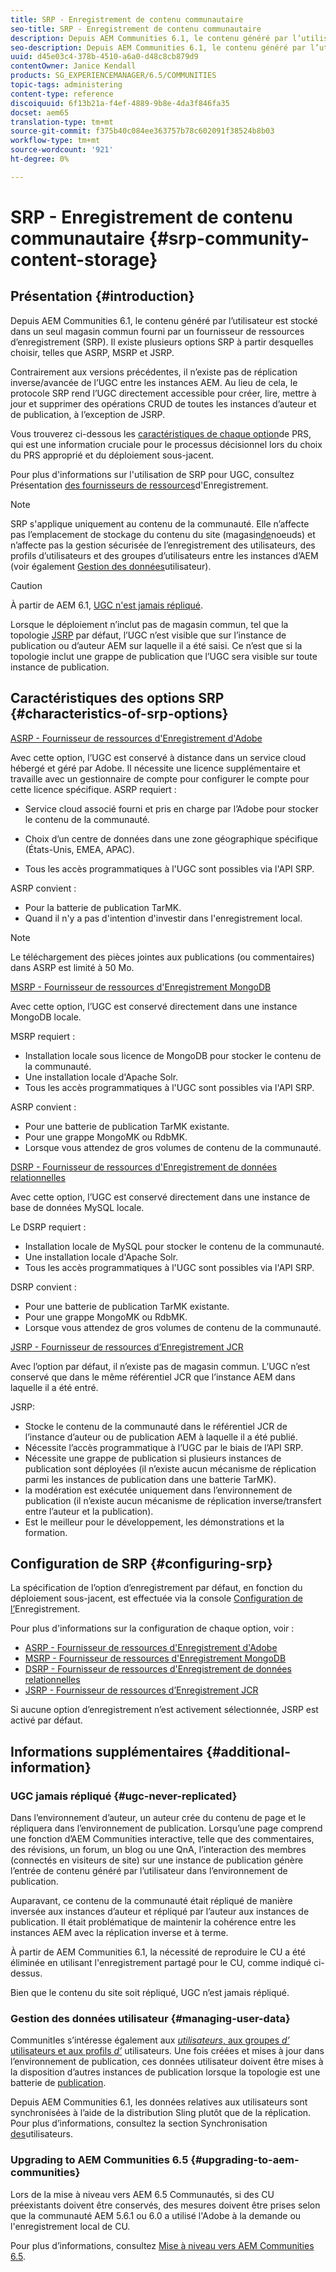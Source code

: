 ```yaml
---
title: SRP - Enregistrement de contenu communautaire
seo-title: SRP - Enregistrement de contenu communautaire
description: Depuis AEM Communities 6.1, le contenu généré par l’utilisateur est stocké dans un seul magasin commun fourni par un fournisseur de ressources d’enregistrement (SRP).
seo-description: Depuis AEM Communities 6.1, le contenu généré par l’utilisateur est stocké dans un seul magasin commun fourni par un fournisseur de ressources d’enregistrement (SRP).
uuid: d45e03c4-378b-4510-a6a0-d48c8cb879d9
contentOwner: Janice Kendall
products: SG_EXPERIENCEMANAGER/6.5/COMMUNITIES
topic-tags: administering
content-type: reference
discoiquuid: 6f13b21a-f4ef-4889-9b8e-4da3f846fa35
docset: aem65
translation-type: tm+mt
source-git-commit: f375b40c084ee363757b78c602091f38524b8b03
workflow-type: tm+mt
source-wordcount: '921'
ht-degree: 0%

---
```



# SRP - Enregistrement de contenu communautaire {#srp-community-content-storage}

## Présentation {#introduction}

Depuis AEM Communities 6.1, le contenu généré par l’utilisateur est stocké dans un seul magasin commun fourni par un fournisseur de ressources d’enregistrement (SRP). Il existe plusieurs options SRP à partir desquelles choisir, telles que ASRP, MSRP et JSRP.

Contrairement aux versions précédentes, il n’existe pas de réplication inverse/avancée de l’UGC entre les instances AEM. Au lieu de cela, le protocole SRP rend l’UGC directement accessible pour créer, lire, mettre à jour et supprimer des opérations CRUD de toutes les instances d’auteur et de publication, à l’exception de JSRP.

Vous trouverez ci-dessous les [caractéristiques de chaque option](#characteristics-of-srp-options)de PRS, qui est une information cruciale pour le processus décisionnel lors du choix du PRS approprié et du déploiement [](/help/communities/topologies.md)sous-jacent.

Pour plus d&#39;informations sur l&#39;utilisation de SRP pour UGC, consultez Présentation [des fournisseurs de ressources](/help/communities/srp.md)d&#39;Enregistrement.

>[!NOTE]
>
>SRP s&#39;applique uniquement au contenu de la communauté. Elle n’affecte pas l’emplacement de stockage du contenu du site (magasin[de](/help/sites-deploying/data-store-config.md)noeuds) et n’affecte pas la gestion sécurisée de l’enregistrement des utilisateurs, des profils d’utilisateurs et des groupes d’utilisateurs entre les instances d’AEM (voir également [Gestion des données](#managing-user-data)utilisateur).

>[!CAUTION]
>
>À partir de AEM 6.1, [UGC n&#39;est jamais répliqué](#ugc-never-replicated).
>
>Lorsque le déploiement n’inclut pas de magasin commun, tel que la topologie [JSRP](/help/communities/topologies.md#jsrp) par défaut, l’UGC n’est visible que sur l’instance de publication ou d’auteur AEM sur laquelle il a été saisi. Ce n’est que si la topologie inclut une grappe de publication que l’UGC sera visible sur toute instance de publication.

## Caractéristiques des options SRP {#characteristics-of-srp-options}

[ASRP - Fournisseur de ressources d&#39;Enregistrement d&#39;Adobe](/help/communities/asrp.md)

Avec cette option, l’UGC est conservé à distance dans un service cloud hébergé et géré par Adobe. Il nécessite une licence supplémentaire et travaille avec un gestionnaire de compte pour configurer le compte pour cette licence spécifique. ASRP requiert :

* Service cloud associé fourni et pris en charge par l’Adobe pour stocker le contenu de la communauté.
* Choix d’un centre de données dans une zone géographique spécifique (États-Unis, EMEA, APAC).

* Tous les accès programmatiques à l&#39;UGC sont possibles via l&#39;API SRP.

ASRP convient :

* Pour la batterie de publication TarMK.
* Quand il n&#39;y a pas d&#39;intention d&#39;investir dans l&#39;enregistrement local.

>[!NOTE]
>
>Le téléchargement des pièces jointes aux publications (ou commentaires) dans ASRP est limité à 50 Mo.

[MSRP - Fournisseur de ressources d&#39;Enregistrement MongoDB](/help/communities/msrp.md)

Avec cette option, l’UGC est conservé directement dans une instance MongoDB locale.

MSRP requiert :

* Installation locale sous licence de MongoDB pour stocker le contenu de la communauté.
* Une installation locale d&#39;Apache Solr.
* Tous les accès programmatiques à l&#39;UGC sont possibles via l&#39;API SRP.

ASRP convient :

* Pour une batterie de publication TarMK existante.
* Pour une grappe MongoMK ou RdbMK.
* Lorsque vous attendez de gros volumes de contenu de la communauté.

[DSRP - Fournisseur de ressources d&#39;Enregistrement de données relationnelles](/help/communities/dsrp.md)

Avec cette option, l’UGC est conservé directement dans une instance de base de données MySQL locale.

Le DSRP requiert :

* Installation locale de MySQL pour stocker le contenu de la communauté.
* Une installation locale d&#39;Apache Solr.
* Tous les accès programmatiques à l&#39;UGC sont possibles via l&#39;API SRP.

DSRP convient :

* Pour une batterie de publication TarMK existante.
* Pour une grappe MongoMK ou RdbMK.
* Lorsque vous attendez de gros volumes de contenu de la communauté.

[JSRP - Fournisseur de ressources d’Enregistrement JCR](/help/communities/jsrp.md)

Avec l’option par défaut, il n’existe pas de magasin commun. L’UGC n’est conservé que dans le même référentiel JCR que l’instance AEM dans laquelle il a été entré.

JSRP:

* Stocke le contenu de la communauté dans le référentiel JCR de l’instance d’auteur ou de publication AEM à laquelle il a été publié.
* Nécessite l’accès programmatique à l’UGC par le biais de l’API SRP.
* Nécessite une grappe de publication si plusieurs instances de publication sont déployées (il n’existe aucun mécanisme de réplication parmi les instances de publication dans une batterie TarMK).
* la modération est exécutée uniquement dans l’environnement de publication (il n’existe aucun mécanisme de réplication inverse/transfert entre l’auteur et la publication).
* Est le meilleur pour le développement, les démonstrations et la formation.

## Configuration de SRP {#configuring-srp}

La spécification de l’option d’enregistrement par défaut, en fonction du déploiement sous-jacent, est effectuée via la console [Configuration de l’](/help/communities/srp-config.md)Enregistrement.

Pour plus d&#39;informations sur la configuration de chaque option, voir :

* [ASRP - Fournisseur de ressources d&#39;Enregistrement d&#39;Adobe](/help/communities/asrp.md)
* [MSRP - Fournisseur de ressources d&#39;Enregistrement MongoDB](/help/communities/msrp.md)
* [DSRP - Fournisseur de ressources d&#39;Enregistrement de données relationnelles](/help/communities/dsrp.md)
* [JSRP - Fournisseur de ressources d’Enregistrement JCR](/help/communities/jsrp.md)

Si aucune option d’enregistrement n’est activement sélectionnée, JSRP est activé par défaut.

## Informations supplémentaires {#additional-information}

### UGC jamais répliqué {#ugc-never-replicated}

Dans l’environnement d’auteur, un auteur crée du contenu de page et le répliquera dans l’environnement de publication. Lorsqu’une page comprend une fonction d’AEM Communities interactive, telle que des commentaires, des révisions, un forum, un blog ou une QnA, l’interaction des membres (connectés en visiteurs de site) sur une instance de publication génère l’entrée de contenu généré par l’utilisateur dans l’environnement de publication.

Auparavant, ce contenu de la communauté était répliqué de manière inversée aux instances d’auteur et répliqué par l’auteur aux instances de publication. Il était problématique de maintenir la cohérence entre les instances AEM avec la réplication inverse et à terme.

À partir de AEM Communities 6.1, la nécessité de reproduire le CU a été éliminée en utilisant l&#39;enregistrement partagé pour le CU, comme indiqué ci-dessus.

Bien que le contenu du site soit répliqué, UGC n’est jamais répliqué.

### Gestion des données utilisateur {#managing-user-data}

CommunitIes s’intéresse également aux [*utilisateurs*, aux groupes *d’* utilisateurs et aux profils *d’*](/help/communities/users.md) utilisateurs. Une fois créées et mises à jour dans l’environnement de publication, ces données utilisateur doivent être mises à la disposition d’autres instances de publication lorsque la topologie est une batterie de [publication](/help/sites-deploying/recommended-deploys.md#tarmk-farm).

Depuis AEM Communities 6.1, les données relatives aux utilisateurs sont synchronisées à l’aide de la distribution Sling plutôt que de la réplication. Pour plus d’informations, consultez la section Synchronisation [des](/help/communities/sync.md)utilisateurs.

### Upgrading to AEM Communities 6.5 {#upgrading-to-aem-communities}

Lors de la mise à niveau vers AEM 6.5 Communautés, si des CU préexistants doivent être conservés, des mesures doivent être prises selon que la communauté AEM 5.6.1 ou 6.0 a utilisé l&#39;Adobe à la demande ou l&#39;enregistrement local de CU.

Pour plus d’informations, consultez [Mise à niveau vers AEM Communities 6.5](/help/communities/upgrade.md).
